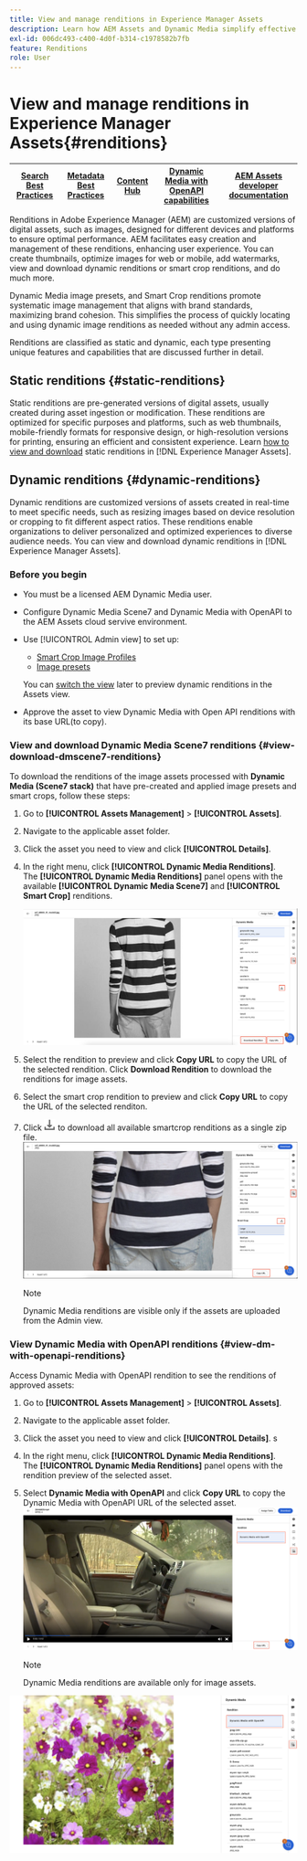 ```yaml
---
title: View and manage renditions in Experience Manager Assets
description: Learn how AEM Assets and Dynamic Media simplify effective image management with static and dynamic image renditions.
exl-id: 006dc493-c400-4d0f-b314-c1978582b7fb
feature: Renditions
role: User
---
```

# View and manage renditions in Experience Manager Assets{#renditions}

| [Search Best Practices](/help/assets/search-best-practices.md) |[Metadata Best Practices](/help/assets/metadata-best-practices.md)|[Content Hub](/help/assets/product-overview.md)|[Dynamic Media with OpenAPI capabilities](/help/assets/dynamic-media-open-apis-overview.md)|[AEM Assets developer documentation](https://developer.adobe.com/experience-cloud/experience-manager-apis/)|
| ------------- | --------------------------- |---------|----|-----|

Renditions in Adobe Experience Manager (AEM) are customized versions of digital assets, such as images, designed for different devices and platforms to ensure optimal performance. AEM facilitates easy creation and management of these renditions, enhancing user experience. You can create thumbnails, optimize images for web or mobile, add watermarks, view and download dynamic renditions or smart crop renditions, and do much more.

Dynamic Media image presets, and Smart Crop renditions promote systematic image management that aligns with brand standards, maximizing brand cohesion. This simplifies the process of quickly locating and using dynamic image renditions as needed without any admin access.

Renditions are classified as static and dynamic, each type presenting unique features and capabilities that are discussed further in detail.

## Static renditions {#static-renditions}

Static renditions are pre-generated versions of digital assets, usually created during asset ingestion or modification. These renditions are optimized for specific purposes and platforms, such as web thumbnails, mobile-friendly formats for responsive design, or high-resolution versions for printing, ensuring an efficient and consistent experience.
Learn [how to view and download](#view-dynamic-renditions) static renditions in [!DNL Experience Manager Assets].

## Dynamic renditions {#dynamic-renditions}

Dynamic renditions are customized versions of assets created in real-time to meet specific needs, such as resizing images based on device resolution or cropping to fit different aspect ratios.
These renditions enable organizations to deliver personalized and optimized experiences to diverse audience needs. You can view and download dynamic renditions in [!DNL Experience Manager Assets].

### Before you begin

* You must be a licensed AEM Dynamic Media user.
* Configure Dynamic Media Scene7 and Dynamic Media with OpenAPI to the AEM Assets cloud servive environment. 
* Use [!UICONTROL Admin view] to set up: 
    * [Smart Crop Image Profiles](/help/assets/dynamic-media/image-profiles.md#creating-image-profiles) 
    * [Image presets](/help/assets/dynamic-media/managing-image-presets.md)

    You can [switch the view](/help/assets/assets-view-introduction.md#how-to-access-assets-view) later to preview dynamic renditions in the Assets view.
* Approve the asset to view Dynamic Media with Open API renditions with its base URL(to copy).

### View and download Dynamic Media Scene7 renditions {#view-download-dmscene7-renditions}

To download the renditions of the image assets processed with **Dynamic Media (Scene7 stack)** that have pre-created and applied image presets and smart crops, follow these steps:

1. Go to **[!UICONTROL Assets Management]** > **[!UICONTROL Assets]**.

1. Navigate to the applicable asset folder.

1. Click the asset you need to view and click **[!UICONTROL Details]**.

1. In the right menu, click **[!UICONTROL Dynamic Media Renditions]**. <br> The **[!UICONTROL Dynamic Media Renditions]** panel opens with the available **[!UICONTROL Dynamic Media Scene7]** and **[!UICONTROL Smart Crop]** renditions.

    ![dynamic renditions](/help/assets/assets/dm-scene7-renditions.png)
    <!-- ![dynamic renditions](assets/preset_smart_crop_view.png) -->

1. Select the rendition to preview and click **Copy URL** to copy the URL of the selected rendition. Click **Download Rendition** to download the renditions for image assets.
1. Select the smart crop rendition to preview and click **Copy URL** to copy the URL of the selected renditon.
1. Click ![download icon](assets/do-not-localize/download-icon.png) to download all available smartcrop renditions as a single zip file.
![download icon](/help/assets/assets/smartcrop-rendition.png)

   >[!NOTE]
   >
   >Dynamic Media renditions are visible only if the assets are uploaded from the Admin view.

### View Dynamic Media with OpenAPI renditions {#view-dm-with-openapi-renditions}

Access Dynamic Media with OpenAPI rendition to see the renditions of approved assets:

1. Go to **[!UICONTROL Assets Management]** > **[!UICONTROL Assets]**.

1. Navigate to the applicable asset folder.

1. Click the asset you need to view and click **[!UICONTROL Details]**.
s
1. In the right menu, click **[!UICONTROL Dynamic Media Renditions]**. <br> The **[!UICONTROL Dynamic Media Renditions]** panel opens with the rendition preview of the selected asset.

1. Select **Dynamic Media with OpenAPI** and click **Copy URL** to copy the Dynamic Media with OpenAPI URL of the selected asset. 
![dynamic renditions](/help/assets/assets/dm-with-openapi-non-image-assets.png)

   >[!NOTE]
   >
   >Dynamic Media renditions are available only for image assets.

![dynamic renditions](/help/assets/assets/dm-with-openapi.png)




